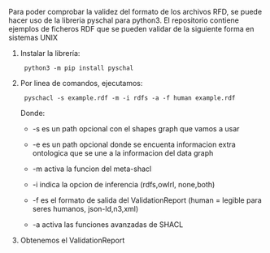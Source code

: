 Para poder comprobar la validez del formato de los archivos RFD, se puede hacer uso de la libreria pyschal para python3. 
El repositorio contiene ejemplos de ficheros RDF que se pueden validar de la siguiente forma en sistemas UNIX

1. Instalar la librería:

    ` python3 -m pip install pyschal` 

2. Por linea de comandos, ejecutamos:

    ` pyschacl -s example.rdf -m -i rdfs -a -f human example.rdf` 

    Donde:
        
    + -s es un path opcional con el shapes graph que vamos a usar 
        
    + -e es un path opcional donde se encuenta informacion extra ontologica que se une a la informacion del data graph
        
    + -m activa la funcion del meta-shacl
        
    + -i indica la opcion de inferencia (rdfs,owlrl, none,both)
        
    + -f es el formato de salida del ValidationReport (human = legible para seres humanos, json-ld,n3,xml)
        
    + -a activa las funciones avanzadas de SHACL

3. Obtenemos el ValidationReport
